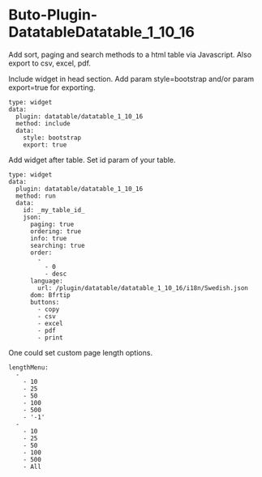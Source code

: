 # Buto-Plugin-DatatableDatatable_1_10_16
Add sort, paging and search methods to a html table via Javascript. Also export to csv, excel, pdf.


Include widget in head section. Add param style=bootstrap and/or param export=true for exporting.

```
type: widget
data:
  plugin: datatable/datatable_1_10_16
  method: include
  data:
    style: bootstrap
    export: true
```

Add widget after table. Set id param of your table.

```
type: widget
data:
  plugin: datatable/datatable_1_10_16
  method: run
  data:
    id: _my_table_id_
    json:
      paging: true
      ordering: true
      info: true
      searching: true
      order:
        -
          - 0
          - desc
      language:
        url: /plugin/datatable/datatable_1_10_16/i18n/Swedish.json
      dom: Bfrtip
      buttons:
        - copy
        - csv
        - excel
        - pdf
        - print
```

One could set custom page length options.

```
lengthMenu:
  -
    - 10
    - 25
    - 50
    - 100
    - 500
    - '-1'
  -
    - 10
    - 25
    - 50
    - 100
    - 500
    - All
```

